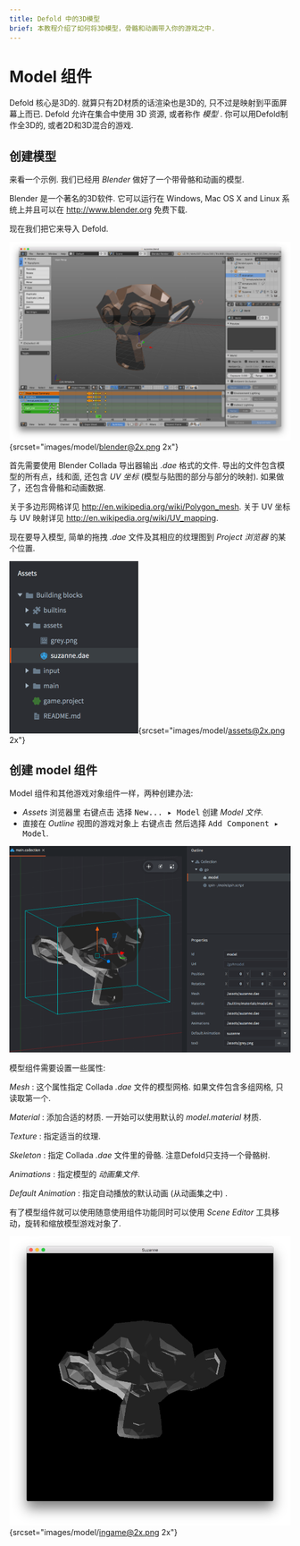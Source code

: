 ```yaml
---
title: Defold 中的3D模型
brief: 本教程介绍了如何将3D模型，骨骼和动画带入你的游戏之中.
---
```


# Model 组件

Defold 核心是3D的. 就算只有2D材质的话渲染也是3D的, 只不过是映射到平面屏幕上而已.  Defold 允许在集合中使用 3D 资源, 或者称作 _模型_ . 你可以用Defold制作全3D的, 或者2D和3D混合的游戏.

## 创建模型

来看一个示例. 我们已经用 _Blender_ 做好了一个带骨骼和动画的模型.

Blender 是一个著名的3D软件. 它可以运行在 Windows, Mac OS X and Linux 系统上并且可以在 http://www.blender.org 免费下载.

现在我们把它来导入 Defold.

![Model in Blender](images/model/blender.png){srcset="images/model/blender@2x.png 2x"}

首先需要使用 Blender Collada 导出器输出 *.dae* 格式的文件. 导出的文件包含模型的所有点，线和面, 还包含 _UV 坐标_ (模型与贴图的部分与部分的映射). 如果做了，还包含骨骼和动画数据.

关于多边形网格详见 http://en.wikipedia.org/wiki/Polygon_mesh. 关于 UV 坐标与 UV 映射详见 http://en.wikipedia.org/wiki/UV_mapping.

现在要导入模型, 简单的拖拽 *.dae* 文件及其相应的纹理图到 *Project 浏览器* 的某个位置.

![Imported model assets](images/model/assets.png){srcset="images/model/assets@2x.png 2x"}

## 创建 model 组件

Model 组件和其他游戏对象组件一样，两种创建办法:

- *Assets* 浏览器里 <kbd>右键点击</kbd> 选择 <kbd>New... ▸ Model</kbd> 创建 *Model 文件*.
- 直接在 *Outline* 视图的游戏对象上 <kbd>右键点击</kbd> 然后选择 <kbd>Add Component ▸ Model</kbd>.

![Model in game object](images/model/model.png)

模型组件需要设置一些属性:

*Mesh*
: 这个属性指定 Collada *.dae* 文件的模型网格. 如果文件包含多组网格, 只读取第一个.

*Material*
: 添加合适的材质. 一开始可以使用默认的 *model.material* 材质.

*Texture*
: 指定适当的纹理.

*Skeleton*
: 指定 Collada *.dae* 文件里的骨骼. 注意Defold只支持一个骨骼树.

*Animations*
: 指定模型的 *动画集文件*.

*Default Animation*
: 指定自动播放的默认动画 (从动画集之中) .


有了模型组件就可以使用随意使用组件功能同时可以使用 *Scene Editor* 工具移动，旋转和缩放模型游戏对象了.

![Wiggler ingame](images/model/ingame.png){srcset="images/model/ingame@2x.png 2x"}


